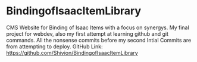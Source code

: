 # BindingofIsaacItemLibrary
CMS Website for Binding of Isaac Items with a focus on synergys.
My final project for webdev, also my first attempt at learning github and git commands.
All the nonsense commits before my second Intial Commits are from attempting to deploy.
GitHub Link: https://github.com/Shivion/BindingofIsaacItemLibrary
